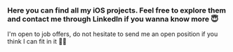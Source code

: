 ### Here you can find all my iOS projects. Feel free to explore them and contact me through LinkedIn if you wanna know more 😇

I'm open to job offers, do not hesitate to send me an open position if you think I can fit in it 🙏🏻

<!--
**raveintospace/raveintospace** is a ✨ _special_ ✨ repository because its `README.md` (this file) appears on your GitHub profile.

Here are some ideas to get you started:

- 🔭 I’m currently working on ...
- 🌱 I’m currently learning ...
- 👯 I’m looking to collaborate on ...
- 🤔 I’m looking for help with ...
- 💬 Ask me about ...
- 📫 How to reach me: ...
- 😄 Pronouns: ...
- ⚡ Fun fact: ...
-->
